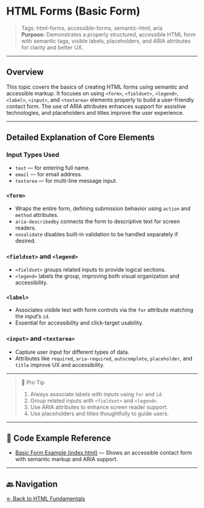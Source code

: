 # HTML Forms (Basic Form)

> Tags: html-forms, accessible-forms, semantic-html, aria  
> **Purpose:** Demonstrates a properly structured, accessible HTML form with semantic tags, visible labels, placeholders, and ARIA attributes for clarity and better UX.

---

## Overview

This topic covers the basics of creating HTML forms using semantic and accessible markup. It focuses on using `<form>`, `<fieldset>`, `<legend>`, `<label>`, `<input>`, and `<textarea>` elements properly to build a user-friendly contact form. The use of ARIA attributes enhances support for assistive technologies, and placeholders and titles improve the user experience.

---

## Detailed Explanation of Core Elements

### Input Types Used

- `text` — for entering full name.  
- `email` — for email address.  
- `textarea` — for multi-line message input.

### `<form>`

- Wraps the entire form, defining submission behavior using `action` and `method` attributes.
- `aria-describedby` connects the form to descriptive text for screen readers.
- `novalidate` disables built-in validation to be handled separately if desired.

### `<fieldset>` and `<legend>`

- `<fieldset>` groups related inputs to provide logical sections.
- `<legend>` labels the group, improving both visual organization and accessibility.

### `<label>`

- Associates visible text with form controls via the `for` attribute matching the input’s `id`.
- Essential for accessibility and click-target usability.

### `<input>` and `<textarea>`

- Capture user input for different types of data.
- Attributes like `required`, `aria-required`, `autocomplete`, `placeholder`, and `title` improve UX and accessibility.

---

> 🧠 Pro Tip
>
> 1. Always associate labels with inputs using `for` and `id`.  
> 2. Group related inputs with `<fieldset>` and `<legend>`.  
> 3. Use ARIA attributes to enhance screen reader support.  
> 4. Use placeholders and titles thoughtfully to guide users.

---

## 🧪 Code Example Reference

- [Basic Form Example (index.html)](index.html) — Shows an accessible contact form with semantic markup and ARIA support.

---

## 🔙 Navigation

[← Back to HTML Fundamentals](../README.md)

